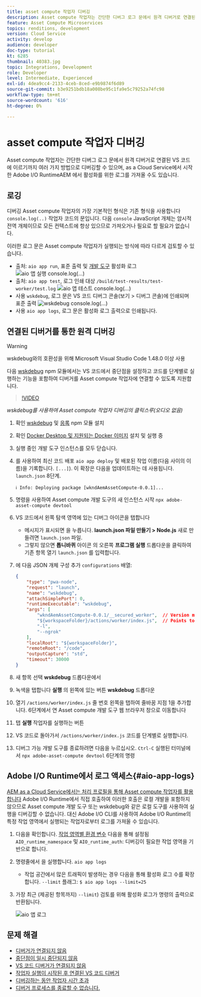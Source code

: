 ```yaml
---
title: asset compute 작업자 디버깅
description: Asset compute 작업자는 간단한 디버그 로그 문에서 원격 디버거로 연결된 VS 코드에 이르기까지 여러 가지 방법으로 디버깅할 수 있으며, as a Cloud Service에서 시작한 Adobe I/O RuntimeAEM 에서 활성화를 위한 로그를 가져올 수도 있습니다.
feature: Asset Compute Microservices
topics: renditions, development
version: Cloud Service
activity: develop
audience: developer
doc-type: tutorial
kt: 6285
thumbnail: 40383.jpg
topic: Integrations, Development
role: Developer
level: Intermediate, Experienced
exl-id: 4dea9cc4-2133-4ceb-8ced-e9b9874f6d89
source-git-commit: b3e9251bdb18a008be95c1fa9e5c79252a74fc98
workflow-type: tm+mt
source-wordcount: '616'
ht-degree: 0%

---
```


# asset compute 작업자 디버깅

Asset compute 작업자는 간단한 디버그 로그 문에서 원격 디버거로 연결된 VS 코드에 이르기까지 여러 가지 방법으로 디버깅할 수 있으며, as a Cloud Service에서 시작한 Adobe I/O RuntimeAEM 에서 활성화를 위한 로그를 가져올 수도 있습니다.

## 로깅

디버깅 Asset compute 작업자의 가장 기본적인 형식은 기존 형식을 사용합니다 `console.log(..)` 작업자 코드의 문입니다. 다음 `console` JavaScript 개체는 암시적 전역 개체이므로 모든 컨텍스트에 항상 있으므로 가져오거나 필요로 할 필요가 없습니다.

이러한 로그 문은 Asset compute 작업자가 실행되는 방식에 따라 다르게 검토할 수 있습니다.

+ 출처: `aio app run`, 표준 출력 및 [개발 도구](../develop/development-tool.md) 활성화 로그
   ![aio 앱 실행 console.log(...)](./assets/debug/console-log__aio-app-run.png)
+ 출처: `aio app test`, 로그 인쇄 대상 `/build/test-results/test-worker/test.log`
   ![aio 앱 테스트 console.log(...)](./assets/debug/console-log__aio-app-test.png)
+ 사용 `wskdebug`, 로그 문은 VS 코드 디버그 콘솔(보기 > 디버그 콘솔)에 인쇄되며 표준 출력
   ![wskdebug console.log(...)](./assets/debug/console-log__wskdebug.png)
+ 사용 `aio app logs`, 로그 문은 활성화 로그 출력으로 인쇄됩니다.

## 연결된 디버거를 통한 원격 디버깅

>[!WARNING]
>
>wskdebug와의 호환성을 위해 Microsoft Visual Studio Code 1.48.0 이상 사용

다음 [wskdebug](https://www.npmjs.com/package/@openwhisk/wskdebug) npm 모듈에서는 VS 코드에서 중단점을 설정하고 코드를 단계별로 실행하는 기능을 포함하여 디버거를 Asset compute 작업자에 연결할 수 있도록 지원합니다.

>[!VIDEO](https://video.tv.adobe.com/v/40383?quality=12&learn=on)

_wskdebug를 사용하여 Asset compute 작업자 디버깅의 클릭스루(오디오 없음)_

1. 확인 [wskdebug](../set-up/development-environment.md#wskdebug) 및 [응록](../set-up/development-environment.md#ngork) npm 모듈 설치
1. 확인 [Docker Desktop 및 지원되는 Docker 이미지](../set-up/development-environment.md#docker) 설치 및 실행 중
1. 실행 중인 개발 도구 인스턴스를 모두 닫습니다.
1. 를 사용하여 최신 코드 배포 `aio app deploy`  및 배포된 작업 이름(다음 사이의 이름)을 기록합니다. `[...]`). 이 확장은 다음을 업데이트하는 데 사용됩니다. `launch.json` 8단계.

   ```
   ℹ Info: Deploying package [wkndAemAssetCompute-0.0.1]...
   ```


1. 명령을 사용하여 Asset compute 개발 도구의 새 인스턴스 시작 `npx adobe-asset-compute devtool`
1. VS 코드에서 왼쪽 탐색 영역에 있는 디버그 아이콘을 탭합니다
   + 메시지가 표시되면 을 누릅니다. __launch.json 파일 만들기 > Node.js__ 새로 만들려면 `launch.json` 파일.
   + 그렇지 않으면 __톱니바퀴__ 아이콘 의 오른쪽 __프로그램 실행__ 드롭다운을 클릭하여 기존 항목 열기 `launch.json` 를 입력합니다.
1. 에 다음 JSON 개체 구성 추가 `configurations` 배열:

   ```json
   {
       "type": "pwa-node",
       "request": "launch",
       "name": "wskdebug",
       "attachSimplePort": 0,
       "runtimeExecutable": "wskdebug",
       "args": [
           "wkndAemAssetCompute-0.0.1/__secured_worker",  // Version must match your Asset Compute worker's version
           "${workspaceFolder}/actions/worker/index.js",  // Points to your worker
           "-l",
           "--ngrok"
       ],
       "localRoot": "${workspaceFolder}",
       "remoteRoot": "/code",
       "outputCapture": "std",
       "timeout": 30000
   }
   ```

1. 새 항목 선택 __wskdebug__ 드롭다운에서
1. 녹색을 탭합니다 __실행__ 의 왼쪽에 있는 버튼 __wskdebug__ 드롭다운
1. 열기 `/actions/worker/index.js` 줄 번호 왼쪽을 탭하여 줄바꿈 지점 1을 추가합니다. 6단계에서 연 Asset compute 개발 도구 웹 브라우저 창으로 이동합니다
1. 탭 __실행__ 작업자를 실행하는 버튼
1. VS 코드로 돌아가서 `/actions/worker/index.js` 코드를 단계별로 실행합니다.
1. 디버그 가능 개발 도구를 종료하려면 다음을 누르십시오. `Ctrl-C` 실행된 터미널에서 `npx adobe-asset-compute devtool` 6단계의 명령

## Adobe I/O Runtime에서 로그 액세스{#aio-app-logs}

[AEM as a Cloud Service에서는 처리 프로필을 통해 Asset compute 작업자를 활용합니다](../deploy/processing-profiles.md) Adobe I/O Runtime에서 직접 호출하여 이러한 호출은 로컬 개발을 포함하지 않으므로 Asset compute 개발 도구 또는 wskdebug와 같은 로컬 도구를 사용하여 실행을 디버깅할 수 없습니다. 대신 Adobe I/O CLI를 사용하여 Adobe I/O Runtime의 특정 작업 영역에서 실행되는 작업자로부터 로그를 가져올 수 있습니다.

1. 다음을 확인합니다. [작업 영역별 환경 변수](../deploy/runtime.md) 다음을 통해 설정됨 `AIO_runtime_namespace` 및 `AIO_runtime_auth`: 디버깅이 필요한 작업 영역을 기반으로 합니다.
1. 명령줄에서 을 실행합니다. `aio app logs`
   + 작업 공간에서 많은 트래픽이 발생하는 경우 다음을 통해 활성화 로그 수를 확장합니다. `--limit` 플래그:
      `$ aio app logs --limit=25`
1. 가장 최근 (제공된 항목까지) `--limit`) 검토를 위해 활성화 로그가 명령의 출력으로 반환됩니다.

   ![aio 앱 로그](./assets/debug/aio-app-logs.png)

## 문제 해결

+ [디버거가 연결되지 않음](../troubleshooting.md#debugger-does-not-attach)
+ [중단점이 일시 중단되지 않음](../troubleshooting.md#breakpoints-no-pausing)
+ [VS 코드 디버거가 연결되지 않음](../troubleshooting.md#vs-code-debugger-not-attached)
+ [작업자 실행이 시작된 후 연결된 VS 코드 디버거](../troubleshooting.md#vs-code-debugger-attached-after-worker-execution-began)
+ [디버깅하는 동안 작업자 시간 초과](../troubleshooting.md#worker-times-out-while-debugging)
+ [디버거 프로세스를 종료할 수 없습니다.](../troubleshooting.md#cannot-terminate-debugger-process)
